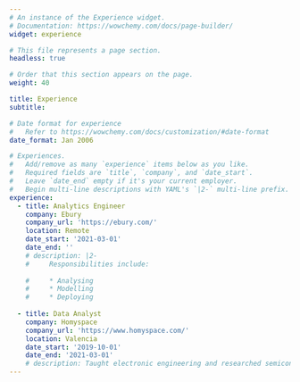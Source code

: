 ```yaml
---
# An instance of the Experience widget.
# Documentation: https://wowchemy.com/docs/page-builder/
widget: experience

# This file represents a page section.
headless: true

# Order that this section appears on the page.
weight: 40

title: Experience
subtitle:

# Date format for experience
#   Refer to https://wowchemy.com/docs/customization/#date-format
date_format: Jan 2006

# Experiences.
#   Add/remove as many `experience` items below as you like.
#   Required fields are `title`, `company`, and `date_start`.
#   Leave `date_end` empty if it's your current employer.
#   Begin multi-line descriptions with YAML's `|2-` multi-line prefix.
experience:
  - title: Analytics Engineer
    company: Ebury
    company_url: 'https://ebury.com/'
    location: Remote
    date_start: '2021-03-01'
    date_end: ''
    # description: |2-
    #     Responsibilities include:
        
    #     * Analysing
    #     * Modelling
    #     * Deploying
        
  - title: Data Analyst
    company: Homyspace
    company_url: 'https://www.homyspace.com/'
    location: Valencia
    date_start: '2019-10-01'
    date_end: '2021-03-01'
    # description: Taught electronic engineering and researched semiconductor physics.
---
```


